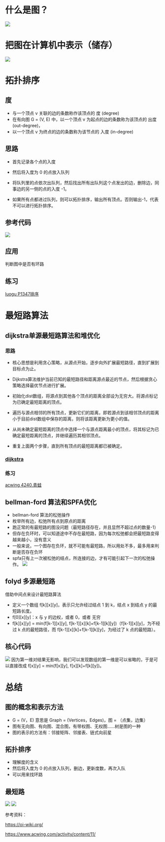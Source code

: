 # 什么是图？
![](https://img2023.cnblogs.com/blog/2740326/202304/2740326-20230417193318095-139030009.png)
# 把图在计算机中表示（储存）
![](https://img2023.cnblogs.com/blog/2740326/202304/2740326-20230417193829192-2101680249.png)

# 拓扑排序
## 度
- 与一个顶点 v 关联的边的条数称作该顶点的 度 (degree)
- 在有向图 G = (V, E) 中，以一个顶点 v 为起点的边的条数称为该顶点的 出度 (out-degree)，
- 以一个顶点 v 为终点的边的条数称为该节点的 入度 (in-degree)
## 思路
- 首先记录各个点的入度

- 然后将入度为 0 的点放入队列

- 将队列里的点依次出队列，然后找出所有出队列这个点发出的边，删除边，同事边的另一侧的点的入度 -1。

- 如果所有点都进过队列，则可以拓扑排序，输出所有顶点。否则输出-1，代表不可以进行拓扑排序。

## 参考代码
![](https://img2023.cnblogs.com/blog/2740326/202304/2740326-20230417194634702-1241220534.png)

## 应用
判断图中是否有环路
## 练习
[luogu P1347排序](https://www.luogu.com.cn/problem/P1347)

# 最短路算法
## dijkstra单源最短路算法和堆优化
### 思路
- 核心思想是利用贪心策略，从源点开始，逐步向外扩展最短路径，直到扩展到目标点为止。
- Dijkstra算法维护当前已知的最短路径和距离源点最近的节点，然后根据贪心策略选择最优节点进行扩展。
- 初始化dist数组，将源点到其他各个顶点的距离全部设为无穷大。将源点标记为已确定最短距离的顶点。

- 遍历与源点相邻的所有顶点，更新它们的距离，即若源点到该相邻顶点的距离小于目前dist数组中保存的距离，则将该距离更新为更小的值。

- 从尚未确定最短距离的顶点中选择一个与源点距离最小的顶点，将其标记为已确定最短距离的顶点，并继续遍历其相邻顶点。

- 重复上面两个步骤，直到所有顶点的最短距离都已被确定。

### [dijkstra](https://mp.weixin.qq.com/s/Rdhhi0BENgtWCKKxMZm4Ew)
### 练习
[acwing 4240.青蛙](https://www.acwing.com/problem/content/4243/)
## bellman-ford 算法和SPFA优化
- bellman-ford 算法的松弛操作
- 枚举所有边，松弛所有点到原点的距离
- 跑正常的有最短路的图没问题（最短路径存在，并且显然不超过点的数量-1）
- 但存在负环时，可以知道途中不存在最短路，因为每次松弛都会把最短路变得越来越小，没有意义
- 一般来说，一个图存在负环，就不可能有最短路，所以用处不多，最多用来判断是否存在负环
- spfa只有上一次被松弛的结点，所连接的边，才有可能引起下一次的松弛操作。
![](https://img2023.cnblogs.com/blog/2740326/202304/2740326-20230417204931211-2111133644.png)
## folyd 多源最短路
借助中间点来设计最短路算法
- 定义一个数组 f[k][x][y]，表示只允许经过结点 1 到 k，结点 x 到结点 y 的最短路长度。
- f[0][x][y]：x 与 y 的边权，或者 0，或者 无穷
- f[k][x][y] = min(f[k-1][x][y], f[k-1][x][k]+f[k-1][k][y])（f[k-1][x][y]，为不经过 k 点的最短路径，而 f[k-1][x][k]+f[k-1][k][y]，为经过了 k 点的最短路）。
## 核心代码
![](https://img2023.cnblogs.com/blog/2740326/202304/2740326-20230417205417821-659429971.png)
因为第一维对结果无影响，我们可以发现数组的第一维是可以省略的，于是可以直接改成 f[x][y] = min(f[x][y], f[x][k]+f[k][y])。

# 总结
## 图的概念和表示方法
- G = (V，E) 意思是 Graph = (Vertices，Edges)，图 = （点集，边集）
- 图有无向图、有向图、混合图，有带权图、无权图……树是图的一种
- 图的表示的方法有：邻接矩阵、邻接表、链式向前星
## 拓扑排序
- 理解度的含义
- 然后将入度为 0 的点放入队列，删边，更新度数，再次入队
- 可以用来找环路
## 最短路
![](https://cdn.acwing.com/media/article/image/2019/12/13/1833_db6dffa81d-37ff39642fd8f74476ddcd99944d1b4.png)
![](https://img2023.cnblogs.com/blog/2740326/202304/2740326-20230417210305387-807470027.png)

参考资料：

https://oi-wiki.org/


https://www.acwing.com/activity/content/11/
